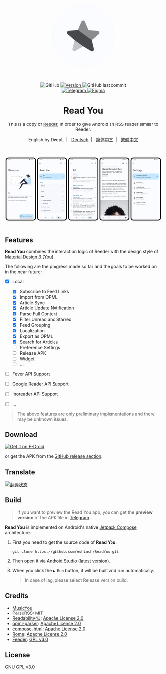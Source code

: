 <div align="center">
    <img width="200" height="200" style="display: block; border: 1px solid #f5f5f5; border-radius: 9999px;" src="./fastlane/metadata/android/en-US/images/icon.png">
</div>

<br>
<br>
<br>

<div align="center">
    <img alt="GitHub" src="https://img.shields.io/github/license/Ashinch/ReadYou?color=c3e7ff&style=flat-square">
    <a target="_blank" href="https://github.com/Ashinch/ReadYou/releases">
        <img alt="Version" src="https://img.shields.io/github/v/release/Ashinch/ReadYou?color=c3e7ff&label=version&style=flat-square">
    </a>
    <img alt="GitHub last commit" src="https://img.shields.io/github/last-commit/Ashinch/ReadYou?color=c3e7ff&style=flat-square">
    <br>
    <a target="_blank" href="https://t.me/ReadYouApp">
        <img alt="Telegram" src="https://img.shields.io/badge/Telegram-ReadYouApp-c3e7ff?logo=telegram&style=flat-square">
    </a>
    <a target="_blank" href="https://www.figma.com/file/ViBW8GbUgkTMmK6a80h8X1/Read-You?node-id=7028%3A23673">
        <img alt="Figma" src="https://img.shields.io/badge/Figma-ReadYou-c3e7ff?logo=figma&style=flat-square">
    </a>
</div>

<div align="center">
    <h1>Read You</h1>
    <p>This is a copy of  <a href="https://reederapp.com/">Reeder</a>, in order to give Android an RSS reader similar to Reeder.</p>
    <p>English by DeepL&nbsp;&nbsp;|&nbsp;&nbsp;
    <a target="_blank" href="https://github.com/Ashinch/ReadYou/blob/main/README-de.md">Deutsch</a>&nbsp;&nbsp;|&nbsp;&nbsp;
    <a target="_blank" href="https://github.com/Ashinch/ReadYou/blob/main/README-zh-CN.md">简体中文</a>&nbsp;&nbsp;|&nbsp;&nbsp;
    <a target="_blank" href="https://github.com/Ashinch/ReadYou/blob/main/README-zh-TW.md">繁體中文</a></p>
    <br/>
    <br/>
    <img src="./fastlane/metadata/android/en-US/images/startup.png" width="19.2%" alt="startup" />
    <img src="./fastlane/metadata/android/en-US/images/feeds.png" width="19.2%" alt="startup" />
    <img src="./fastlane/metadata/android/en-US/images/flow.png" width="19.2%" alt="startup" />
    <img src="./fastlane/metadata/android/en-US/images/read.png" width="19.2%" alt="startup" />
    <img src="./fastlane/metadata/android/en-US/images/settings.png" width="19.2%" alt="startup" />
    <br/>
    <br/>
</div>

## Features

**Read You** combines the interaction logic of Reeder with the design style of [Material Design 3 (You)](https://m3.material.io/).

The following are the progress made so far and the goals to be worked on in the near future:

-   [x] Local

    -   [x] Subscribe to Feed Links
    -   [x] Import from OPML
    -   [x] Article Sync
    -   [x] Article Update Notification
    -   [x] Parse Full Content
    -   [x] Filter Unread and Starred
    -   [x] Feed Grouping
    -   [x] Localization
    -   [x] Export as OPML
    -   [x] Search for Articles
    -   [ ] Preference Settings
    -   [ ] Release APK
    -   [ ] Widget
    -   [ ] ...

-   [ ] Fever API Support
-   [ ] Google Reader API Support
-   [ ] Inoreader API Support
-   [ ] ...

> The above features are only preliminary implementations and there may be unknown issues.

## Download

[<img src="https://fdroid.gitlab.io/artwork/badge/get-it-on.png"
     alt="Get it on F-Droid"
     height="80">](https://f-droid.org/packages/me.ash.reader/)

or get the APK from the [GitHub release section](https://github.com/Ashinch/ReadYou/releases).

## Translate

<a target="_blank" href="https://weblate.bubu1.eu/engage/readyou/">
<img src="https://weblate.bubu1.eu/widgets/readyou/-/287x66-grey.png" alt="翻译状态" />
</a>

## Build

> If you want to preview the Read You app, you can get the **preview version** of the APK file in [Telegram](https://t.me/ReadYouApp).

**Read You** is implemented on Android's native [Jetpack Compose](https://developer.android.com/jetpack/compose) architecture.

1. First you need to get the source code of **Read You**.

    ```shell
    git clone https://github.com/Ashinch/ReadYou.git
    ```

2. Then open it via [Android Studio (latest version)](https://developer.android.com/studio).

3. When you click the `▶ Run` button, it will be built and run automatically.

    > In case of lag, please select Release version build.

## Credits

-   [MusicYou](https://github.com/Kyant0/MusicYou)
-   [ParseRSS](https://github.com/muhrifqii/ParseRSS): [MIT](https://github.com/muhrifqii/ParseRSS/blob/master/LICENSE)
-   [Readability4J](https://github.com/dankito/Readability4J): [Apache License 2.0](https://github.com/dankito/Readability4J/blob/master/LICENSE)
-   [opml-parser](https://github.com/mdewilde/opml-parser): [Apache License 2.0](https://github.com/mdewilde/opml-parser/blob/master/LICENSE)
-   [compose-html](https://github.com/ireward/compose-html): [Apache License 2.0](https://github.com/ireward/compose-html/blob/main/LICENSE.txt)
-   [Rome](https://github.com/rometools/rome): [Apache License 2.0](https://github.com/rometools/rome/blob/master/LICENSE)
-   [Feeder](https://gitlab.com/spacecowboy/Feeder): [GPL v3.0](https://gitlab.com/spacecowboy/Feeder/-/blob/master/LICENSE)

## License

[GNU GPL v3.0](https://github.com/Ashinch/ReadYou/blob/main/LICENSE)
